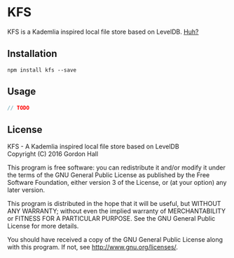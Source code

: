 KFS
===

KFS is a Kademlia inspired local file store based on LevelDB.
[Huh?](WHITEPAPER.md)

Installation
------------

```
npm install kfs --save
```

Usage
-----

```js
// TODO
```

License
-------

KFS - A Kademlia inspired local file store based on LevelDB  
Copyright (C) 2016  Gordon Hall

This program is free software: you can redistribute it and/or modify
it under the terms of the GNU General Public License as published by
the Free Software Foundation, either version 3 of the License, or
(at your option) any later version.

This program is distributed in the hope that it will be useful,
but WITHOUT ANY WARRANTY; without even the implied warranty of
MERCHANTABILITY or FITNESS FOR A PARTICULAR PURPOSE.  See the
GNU General Public License for more details.

You should have received a copy of the GNU General Public License
along with this program.  If not, see <http://www.gnu.org/licenses/>.
